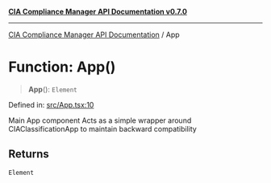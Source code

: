 [**CIA Compliance Manager API Documentation v0.7.0**](../README.md)

***

[CIA Compliance Manager API Documentation](../globals.md) / App

# Function: App()

> **App**(): `Element`

Defined in: [src/App.tsx:10](https://github.com/Hack23/cia-compliance-manager/blob/main/src/App.tsx#L10)

Main App component
Acts as a simple wrapper around CIAClassificationApp to maintain backward compatibility

## Returns

`Element`
